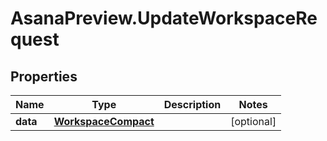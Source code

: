 # AsanaPreview.UpdateWorkspaceRequest

## Properties

Name | Type | Description | Notes
------------ | ------------- | ------------- | -------------
**data** | [**WorkspaceCompact**](WorkspaceCompact.md) |  | [optional] 


